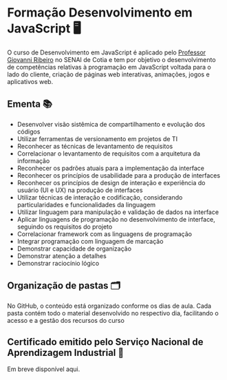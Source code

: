 # Formação Desenvolvimento em JavaScript 🖥️

O curso de Desenvolvimento em JavaScript é aplicado pelo [Professor Giovanni Ribeiro](https://github.com/giovannirp?tab=repositories) no SENAI de Cotia e tem por objetivo o desenvolvimento de competências relativas à programação em JavaScript voltada para o lado do cliente, criação de páginas web interativas, animações, jogos e aplicativos web.

## Ementa 📚

- Desenvolver visão sistêmica de compartilhamento e evolução dos códigos
- Utilizar ferramentas de versionamento em projetos de TI
- Reconhecer as técnicas de levantamento de requisitos
- Correlacionar o levantamento de requisitos com a arquitetura da informação
- Reconhecer os padrões atuais para a implementação da interface
- Reconhecer os princípios de usabilidade para a produção de interfaces
- Reconhecer os princípios de design de interação e experiência do usuário (UI e UX) na produção de interfaces
- Utilizar técnicas de interação e codificação, considerando particularidades e funcionalidades da linguagem
- Utilizar linguagem para manipulação e validação de dados na interface
- Aplicar linguagens de programação no desenvolvimento de interface, seguindo os requisitos do projeto
- Correlacionar framework com as linguagens de programação
- Integrar programação com linguagem de marcação
- Demonstrar capacidade de organização
- Demonstrar atenção a detalhes
- Demonstrar raciocínio lógico

## Organização de pastas 🗂️

No GitHub, o conteúdo está organizado conforme os dias de aula. Cada pasta contém todo o material desenvolvido no respectivo dia, facilitando o acesso e a gestão dos recursos do curso

## Certificado emitido pelo Serviço Nacional de Aprendizagem Industrial 🏅

Em breve disponível aqui.
